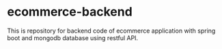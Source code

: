# ecommerce-backend
This is repository for backend code of ecommerce application with spring boot and mongodb database using restful API.
